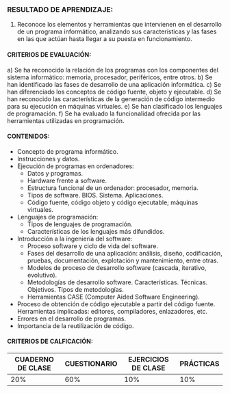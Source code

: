 ﻿### RESULTADO DE APRENDIZAJE:
1. Reconoce los elementos y herramientas que intervienen en el desarrollo de un programa informático, analizando sus características y las fases en las que actúan hasta llegar a su
puesta en funcionamiento. 

#### CRITERIOS DE EVALUACIÓN:
a) Se ha reconocido la relación de los programas con los componentes del sistema
informático: memoria, procesador, periféricos, entre otros.
b) Se han identificado las fases de desarrollo de una aplicación informática.
c) Se han diferenciado los conceptos de código fuente, objeto y ejecutable.
d) Se han reconocido las características de la generación de código intermedio para
su ejecución en máquinas virtuales.
e) Se han clasificado los lenguajes de programación.
f) Se ha evaluado la funcionalidad ofrecida por las herramientas utilizadas en
programación. 


#### CONTENIDOS:
- Concepto de programa informático.
- Instrucciones y datos.
- Ejecución de programas en ordenadores:
   - Datos y programas.
   - Hardware frente a software.
   - Estructura funcional de un ordenador: procesador, memoria.
   - Tipos de software. BIOS. Sistema. Aplicaciones.
   - Código fuente, código objeto y código ejecutable; máquinas
virtuales.
- Lenguajes de programación:
   - Tipos de lenguajes de programación.
   - Características de los lenguajes más difundidos.
- Introducción a la ingeniería del software:
   - Proceso software y ciclo de vida del software.
   - Fases del desarrollo de una aplicación: análisis, diseño, codificación, pruebas, documentación, explotación y mantenimiento, entre otras.
   - Modelos de proceso de desarrollo software (cascada, iterativo, evolutivo).
   - Metodologías de desarrollo software. Características. Técnicas. Objetivos. Tipos de metodologías.
   - Herramientas CASE (Computer Aided Software Engineering).
- Proceso de obtención de código ejecutable a partir del código fuente. 
Herramientas implicadas: editores, compiladores, enlazadores, etc.
- Errores en el desarrollo de programas.
- Importancia de la reutilización de código. 



#### CRITERIOS DE CALFICACIÓN:
| CUADERNO DE CLASE | CUESTIONARIO | EJERCICIOS DE CLASE | PRÁCTICAS |
| -- | -- | -- | -- |
| 20% | 60% | 10% | 10% |



